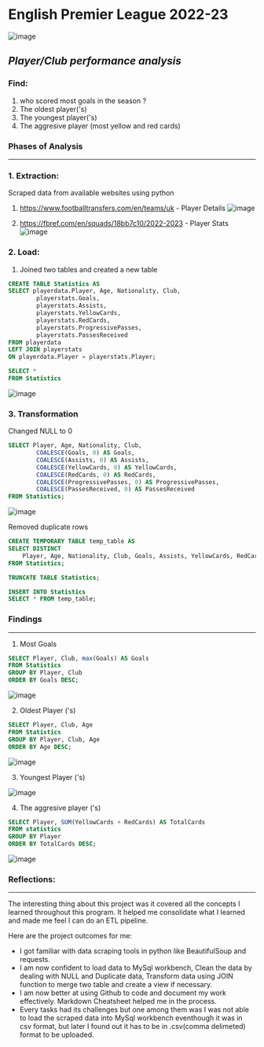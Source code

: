# English Premier League 2022-23
![image](https://assets.goal.com/v3/assets/bltcc7a7ffd2fbf71f5/bltb58eaacf24a555bd/646fad7d995cde6fe7e3458a/EPL_Team_of_the_Season_GFX.jpg?auto=webp&format=pjpg&width=3840&quality=60) 
## *Player/Club performance analysis*

### Find:
1. who scored most goals in the season ?
2. The oldest player('s)
3. The youngest player('s)
5. The aggresive player (most yellow and red cards)

### **Phases of Analysis**
---
### 1. Extraction:
Scraped data from available websites using python
1. https://www.footballtransfers.com/en/teams/uk - Player Details
![image](https://github.com/Paulsh3rin/Project1202/assets/114738504/ecc93b45-facc-4a8d-8e84-f92d62a3a2b2)


3. https://fbref.com/en/squads/18bb7c10/2022-2023 - Player Stats
![image](https://github.com/Paulsh3rin/Project1202/assets/114738504/ade87104-2239-4946-9707-6a3fe7f64190)

### 2. Load:
1. Joined two tables and created a new table
```sql
CREATE TABLE Statistics AS
SELECT playerdata.Player, Age, Nationality, Club, 
        playerstats.Goals, 
        playerstats.Assists, 
        playerstats.YellowCards, 
        playerstats.RedCards, 
        playerstats.ProgressivePasses, 
        playerstats.PassesReceived
FROM playerdata
LEFT JOIN playerstats
ON playerdata.Player = playerstats.Player;
```
```sql
SELECT * 
FROM Statistics
```
![image](https://github.com/Paulsh3rin/Project1202/assets/114738504/360ae4ec-2472-4e23-9bde-eb08f3bc229d)

### 3. Transformation
Changed NULL to 0
```sql
SELECT Player, Age, Nationality, Club,
        COALESCE(Goals, 0) AS Goals,
        COALESCE(Assists, 0) AS Assists,
        COALESCE(YellowCards, 0) AS YellowCards,
        COALESCE(RedCards, 0) AS RedCards,
        COALESCE(ProgressivePasses, 0) AS ProgressivePasses,
        COALESCE(PassesReceived, 0) AS PassesReceived
FROM Statistics;
```

![image](https://github.com/Paulsh3rin/Project1202/assets/114738504/5fd5f8b1-c55c-4040-9208-a22f488a0232)

Removed duplicate rows
```sql
CREATE TEMPORARY TABLE temp_table AS
SELECT DISTINCT
    Player, Age, Nationality, Club, Goals, Assists, YellowCards, RedCards, ProgressivePasses, PassesReceived
FROM Statistics;

TRUNCATE TABLE Statistics;

INSERT INTO Statistics
SELECT * FROM temp_table;
```
### Findings
---
1. Most Goals
```sql
SELECT Player, Club, max(Goals) AS Goals
FROM Statistics
GROUP BY Player, Club
ORDER BY Goals DESC;
```
![image](https://github.com/Paulsh3rin/Project1202/assets/114738504/fec0fbd7-44ba-41d4-9a46-6623b16599d0)

2. Oldest Player ('s)
```sql
SELECT Player, Club, Age
FROM Statistics
GROUP BY Player, Club, Age
ORDER BY Age DESC;
```
![image](https://github.com/Paulsh3rin/Project1202/assets/114738504/a3453d9a-41a6-43cc-8832-91d7d9caa91f)

3. Youngest Player ('s)

![image](https://github.com/Paulsh3rin/Project1202/assets/114738504/9c182d95-4298-4954-8ff9-593ac67a11d7)

4. The aggresive player ('s)
```sql
SELECT Player, SUM(YellowCards + RedCards) AS TotalCards
FROM statistics
GROUP BY Player
ORDER BY TotalCards DESC;
```
![image](https://github.com/Paulsh3rin/Project1202/assets/114738504/9e696a27-68c4-4d68-83a8-3764dd4cc23f)

### Reflections:
---
The interesting thing about this project was it covered all the concepts I learned throughout this program. It helped me consolidate what I learned and made me feel I can do an ETL pipeline.

Here are the project outcomes for me:
* I got familiar with data scraping tools in python like BeautifulSoup and requests.
* I am now confident to load data to MySql workbench, Clean the data by dealing with NULL and Duplicate data, Transform data using JOIN function to merge two table and create a view if necessary.
* I am now better at using Github to code and document my work effectively. Markdown Cheatsheet helped me in the process.
* Every tasks had its challenges but one among them was I was not able to load the scraped data into MySql workbench eventhough it was in csv format, but later I found out it has to be in .csv(comma delimeted) format to be uploaded.



















